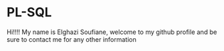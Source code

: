 # PL-SQL
Hi!!!!
My name is Elghazi Soufiane, welcome to my github profile and be sure to contact me for any other information

